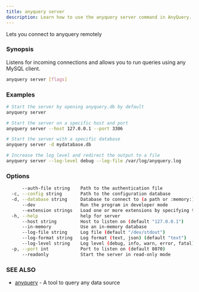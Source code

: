```yaml
---
title: anyquery server
description: Learn how to use the anyquery server command in AnyQuery.
---
```


Lets you connect to anyquery remotely

### Synopsis

Listens for incoming connections and allows you to run queries
using any MySQL client.

```bash
anyquery server [flags]
```

### Examples

```bash
# Start the server by opening anyquery.db by default
anyquery server 

# Start the server on a specific host and port
anyquery server --host 127.0.0.1 --port 3306

# Start the server with a specific database
anyquery server -d mydatabase.db

# Increase the log level and redirect the output to a file
anyquery server --log-level debug --log-file /var/log/anyquery.log
```

### Options

```bash
      --auth-file string    Path to the authentication file
  -c, --config string       Path to the configuration database
  -d, --database string     Database to connect to (a path or :memory:) (default "anyquery.db")
      --dev                 Run the program in developer mode
      --extension strings   Load one or more extensions by specifying their path. Separate multiple extensions with a comma.
  -h, --help                help for server
      --host string         Host to listen on (default "127.0.0.1")
      --in-memory           Use an in-memory database
      --log-file string     Log file (default "/dev/stdout")
      --log-format string   Log format (text, json) (default "text")
      --log-level string    Log level (debug, info, warn, error, fatal) (default "info")
  -p, --port int            Port to listen on (default 8070)
      --readonly            Start the server in read-only mode
```

### SEE ALSO

* [anyquery](../anyquery)	 - A tool to query any data source

